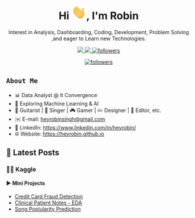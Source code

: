 <!-- Header -->
<h1 align="center">Hi <a href="https://heyrobin.github.io/"><img src="https://raw.githubusercontent.com/pik1989/pik1989/main/Images/Hi.gif" width="40px" /></a>, I'm Robin</h1>

<!-- Typing SVG by DenverCoder1 - https://github.com/DenverCoder1/readme-typing-svg -->
<p align="center">
  Interest in Analysis, Dashboarding, Coding, Development, Problem Solving ,and eager to Learn new Technologies.
</p>

<!-- Socials -->
<p align="center">
  <a href="https://www.linkedin.com/in/heyrobin" target="_blank" rel="noopener noreferrer">
    <img src="https://img.shields.io/badge/linkedin-%230077B5.svg?style=for-the-badge&logo=linkedin&logoColor=white&link=https://www.linkedin.com/in/caesarmario">
  </a>
  <a href="https://www.kaggle.com/heyrobin" target="_blank" rel="noopener noreferrer">
    <img src="https://img.shields.io/badge/Kaggle-20BEFF?style=for-the-badge&logo=Kaggle&logoColor=white&link=https://www.kaggle.com/caesarmario">
  </a>  
  <a href="https://heyrobin.github.io/">
    <img alt="followers" title="Website" src="https://img.shields.io/website?label=Website&style=for-the-badge&url=https%3A%2F%2Fheyrobin.github.io"/></a>


<p align="center">
    <a href="https://github.com/heyrobin">
<img alt="followers" title="Follow me on Github" src="https://img.shields.io/github/followers/heyrobin?color=236ad3&labelColor=1155ba&style=for-the-badge&logo=github&label=Follow"/></a>
  
</p>


<!--aboutme-->
## `About Me`
- 📊 Data Analyst @ It Convergence
- 🤖 Exploring Machine Learning & AI
- 🎸 Guitarist | 🎤 Singer | 🎮 Gamer | ✏️ Designer | 📸 Editor, etc.
- ✉️ E-mail: heyrobinsingh@gmail.com
- 🔗 LinkedIn: https://www.linkedin.com/in/heyrobin/
- 🌐 Website: https://heyrobin.github.io

<!-- Posts -->
## 📰 Latest Posts
### 👨‍💻 Kaggle
#### ▶ Mini Projects
- [Credit Card Fraud Detection](https://www.kaggle.com/heyrobin/credit-card-fraud-analysis-eda)
- [Clinical Patient Notes - EDA](https://www.kaggle.com/heyrobin/clinical-patient-notes-baseline-eda)
- [Song Poplularity Prediction](https://www.kaggle.com/heyrobin/song-popularity-prediction-eda)

 


